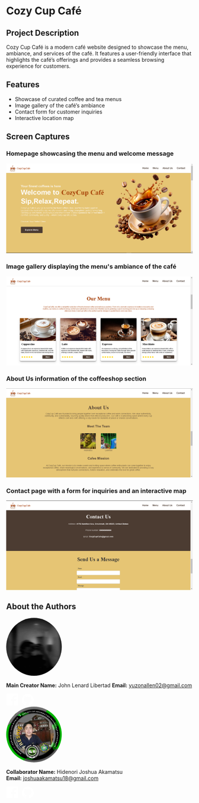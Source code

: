 # Cozy Cup Café

## Project Description
Cozy Cup Café is a modern café website designed to showcase the menu, ambiance, and services of the café. It features a user-friendly interface that highlights the café’s offerings and provides a seamless browsing experience for customers.

## Features
- Showcase of curated coffee and tea menus
- Image gallery of the café’s ambiance
- Contact form for customer inquiries
- Interactive location map


## Screen Captures

### Homepage showcasing the menu and welcome message
![Homepage](img/Home_page.png)

### Image gallery displaying the menu's ambiance of the café
![Image Gallery](img/Menu_page.png)

### About Us information of the coffeeshop section
![Contact Page](img/AboutUs_page.png)

### Contact page with a form for inquiries and an interactive map
![Mobile Preview](img/ContactUs_page.png)

## About the Authors

<img src="img/Author1.jpg" alt="Author Image" style="width: 150px; border-radius: 50%;">

**Main Creator Name:** John Lenard Libertad 
**Email:** yuzonallen02@gmail.com

<div style="display: flex; gap: 10px; align-items: center;">
  <!-- Facebook Icon -->
  <a href="https://www.facebook.com/johnlenard.libertad.9/" target="_blank" style="text-decoration: none;">
    <svg xmlns="http://www.w3.org/2000/svg" width="32" height="32" viewBox="0 0 24 24" fill="white">
      <path d="M22.675 0h-21.35c-.732 0-1.325.593-1.325 1.326v21.348c0 .733.593 1.326 1.326 1.326h11.495v-9.294h-3.128v-3.622h3.128v-2.671c0-3.1 1.893-4.788 4.656-4.788 1.324 0 2.462.099 2.795.143v3.241l-1.917.001c-1.504 0-1.796.715-1.796 1.764v2.31h3.587l-.467 3.622h-3.12v9.293h6.116c.733 0 1.326-.593 1.326-1.326v-21.35c0-.732-.593-1.325-1.326-1.325z"/>
    </svg>
  </a>

  <!-- GitHub Icon -->
  <a href="https://github.com/JohnLicode" target="_blank" style="text-decoration: none;">
    <svg xmlns="http://www.w3.org/2000/svg" width="32" height="32" viewBox="0 0 24 24" fill="white">
      <path d="M12 .297c-6.63 0-12 5.373-12 12 0 5.302 3.438 9.8 8.205 11.385.6.113.82-.258.82-.577v-2.247c-3.338.726-4.033-1.415-4.033-1.415-.546-1.387-1.333-1.756-1.333-1.756-1.09-.745.083-.73.083-.73 1.205.084 1.838 1.236 1.838 1.236 1.07 1.835 2.809 1.305 3.495.998.108-.775.418-1.305.76-1.605-2.665-.303-5.466-1.332-5.466-5.93 0-1.31.467-2.382 1.236-3.222-.124-.303-.535-1.523.117-3.176 0 0 1.008-.322 3.301 1.23.957-.266 1.982-.399 3.003-.405 1.021.006 2.047.139 3.006.405 2.287-1.552 3.295-1.23 3.295-1.23.655 1.653.244 2.873.12 3.176.77.84 1.231 1.912 1.231 3.222 0 4.61-2.805 5.624-5.475 5.922.429.369.812 1.096.812 2.21v3.285c0 .32.216.694.825.576 4.765-1.586 8.198-6.084 8.198-11.384 0-6.627-5.373-12-12-12z"/>
    </svg>
  </a>
</div>





<img src="img/Author2.jpg" alt="Author Image" style="width: 150px; border-radius: 50%;">

**Collaborator Name:** Hidenori Joshua Akamatsu  
**Email:** joshuaakamatsu18@gmail.com

<div style="display: flex; gap: 10px; align-items: center;">
  <!-- Facebook Icon -->
  <a href="https://www.facebook.com/hidenorijoshua.akamatsu.3" target="_blank" style="text-decoration: none;">
    <svg xmlns="http://www.w3.org/2000/svg" width="32" height="32" viewBox="0 0 24 24" fill="white">
      <path d="M22.675 0h-21.35c-.732 0-1.325.593-1.325 1.326v21.348c0 .733.593 1.326 1.326 1.326h11.495v-9.294h-3.128v-3.622h3.128v-2.671c0-3.1 1.893-4.788 4.656-4.788 1.324 0 2.462.099 2.795.143v3.241l-1.917.001c-1.504 0-1.796.715-1.796 1.764v2.31h3.587l-.467 3.622h-3.12v9.293h6.116c.733 0 1.326-.593 1.326-1.326v-21.35c0-.732-.593-1.325-1.326-1.325z"/>
    </svg>
  </a>

  <!-- GitHub Icon -->
  <a href="https://github.com/Izayoi18" target="_blank" style="text-decoration: none;">
    <svg xmlns="http://www.w3.org/2000/svg" width="32" height="32" viewBox="0 0 24 24" fill="white">
      <path d="M12 .297c-6.63 0-12 5.373-12 12 0 5.302 3.438 9.8 8.205 11.385.6.113.82-.258.82-.577v-2.247c-3.338.726-4.033-1.415-4.033-1.415-.546-1.387-1.333-1.756-1.333-1.756-1.09-.745.083-.73.083-.73 1.205.084 1.838 1.236 1.838 1.236 1.07 1.835 2.809 1.305 3.495.998.108-.775.418-1.305.76-1.605-2.665-.303-5.466-1.332-5.466-5.93 0-1.31.467-2.382 1.236-3.222-.124-.303-.535-1.523.117-3.176 0 0 1.008-.322 3.301 1.23.957-.266 1.982-.399 3.003-.405 1.021.006 2.047.139 3.006.405 2.287-1.552 3.295-1.23 3.295-1.23.655 1.653.244 2.873.12 3.176.77.84 1.231 1.912 1.231 3.222 0 4.61-2.805 5.624-5.475 5.922.429.369.812 1.096.812 2.21v3.285c0 .32.216.694.825.576 4.765-1.586 8.198-6.084 8.198-11.384 0-6.627-5.373-12-12-12z"/>
    </svg>
  </a>
</div>


